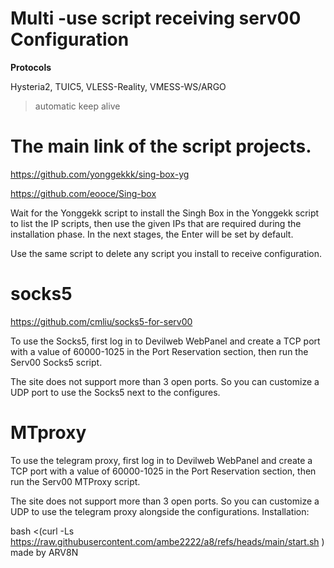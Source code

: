 # Multi -use script receiving serv00 Configuration

**Protocols**

Hysteria2, TUIC5, VLESS-Reality, VMESS-WS/ARGO

> automatic keep alive
# The main link of the script projects.

https://github.com/yonggekkk/sing-box-yg

https://github.com/eooce/Sing-box

Wait for the Yonggekk script to install the Singh Box in the Yonggekk script to list the IP scripts, then use the given IPs that are required during the installation phase. In the next stages, the Enter will be set by default.

Use the same script to delete any script you install to receive configuration.

# socks5

https://github.com/cmliu/socks5-for-serv00

To use the Socks5, first log in to Devilweb WebPanel and create a TCP port with a value of 60000-1025 in the Port Reservation section, then run the Serv00 Socks5 script.

The site does not support more than 3 open ports. So you can customize a UDP port to use the Socks5 next to the configures.

# MTproxy

To use the telegram proxy, first log in to Devilweb WebPanel and create a TCP port with a value of 60000-1025 in the Port Reservation section, then run the Serv00 MTProxy script.

The site does not support more than 3 open ports. So you can customize a UDP to use the telegram proxy alongside the configurations.
Installation:

bash <(curl -Ls https://raw.githubusercontent.com/ambe2222/a8/refs/heads/main/start.sh )
made by ARV8N 
